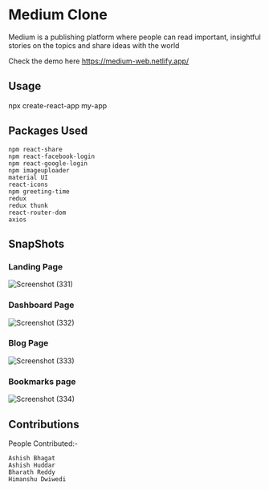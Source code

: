 # Medium Clone

Medium is a publishing platform where people can read important, insightful stories on the topics and share ideas with the world

Check the demo here https://medium-web.netlify.app/


## Usage
npx create-react-app my-app


## Packages Used
```
npm react-share
npm react-facebook-login
npm react-google-login
npm imageuploader
material UI
react-icons
npm greeting-time
redux
redux thunk
react-router-dom
axios

```
## SnapShots
### Landing Page
![Screenshot (331)](https://user-images.githubusercontent.com/73213873/107113597-f547e200-6885-11eb-8abd-72106074907a.png)

### Dashboard Page
![Screenshot (332)](https://user-images.githubusercontent.com/73213873/107113618-13154700-6886-11eb-9d9e-8ee9ce17de93.png)
 
### Blog Page

![Screenshot (333)](https://user-images.githubusercontent.com/73213873/107113691-8dde6200-6886-11eb-9db7-23db37e036fa.png)

### Bookmarks page

![Screenshot (334)](https://user-images.githubusercontent.com/73213873/107113694-9171e900-6886-11eb-9f08-9fc7191b1519.png)


## Contributions

People Contributed:- 
```
Ashish Bhagat
Ashish Huddar
Bharath Reddy
Himanshu Dwiwedi
```
